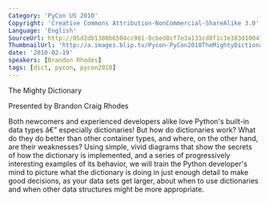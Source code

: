 ```yaml
---
Category: 'PyCon US 2010'
Copyright: 'Creative Commons Attribution-NonCommercial-ShareAlike 3.0'
Language: 'English'
SourceUrl: http://05d2db1380b6504cc981-8cbed8cf7e3a131cd8f1c3e383d10041.r93.cf2.rackcdn.com/pycon-us-2010/276_the-mighty-dictionary-55.m4v
ThumbnailUrl: 'http://a.images.blip.tv/Pycon-PyCon2010TheMightyDictionary55184-989.jpg'
date: '2010-02-19'
speakers: [Brandon Rhodes]
tags: [dict, pycon, pycon2010]
---
```

The Mighty Dictionary

  
Presented by Brandon Craig Rhodes

  
Both newcomers and experienced developers alike love Python's built-in data
types â€” especially dictionaries! But how do dictionaries work? What do they
do better than other container types, and where, on the other hand, are their
weaknesses? Using simple, vivid diagrams that show the secrets of how the
dictionary is implemented, and a series of progressively interesting examples
of its behavior, we will train the Python developer's mind to picture what the
dictionary is doing in just enough detail to make good decisions, as your data
sets get larger, about when to use dictionaries and when other data structures
might be more appropriate.

